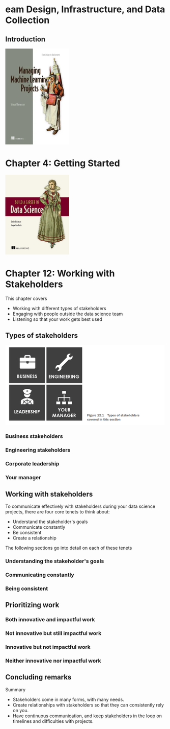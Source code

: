 
# eam Design, Infrastructure, and Data Collection


## Introduction




<img src="../Images/MMLP_Book_Cover.webp" width="200"/>

# Chapter 4: Getting Started




<img src="../Images/BCDS_Book_Cover.jpg" width="200"/>

# Chapter 12: Working with Stakeholders

This chapter covers
- Working with different types of stakeholders
- Engaging with people outside the data science 
team
- Listening so that your work gets best used

## Types of stakeholders




<img src="Images/BCDS_Stakeholder_Types.png" width="500"/>



### Business stakeholders

### Engineering stakeholders

### Corporate leadership

### Your manager


## Working with stakeholders

To communicate effectively with stakeholders during your data science projects, there
are four core tenets to think about:
- Understand the stakeholder's goals
- Communicate constantly
- Be consistent
- Create a relationship

The following sections go into detail on each of these tenets


### Understanding the stakeholder's goals



### Communicating constantly



### Being consistent




## Prioritizing work




### Both innovative and impactful work



### Not innovative but still impactful work



###  Innovative but not impactful work




###  Neither innovative nor impactful work




##  Concluding remarks



Summary
- Stakeholders come in many forms, with many needs.
- Create relationships with stakeholders so that they can consistently rely on you.
- Have continuous communication, and keep stakeholders in the loop on timelines and difficulties with projects.

















